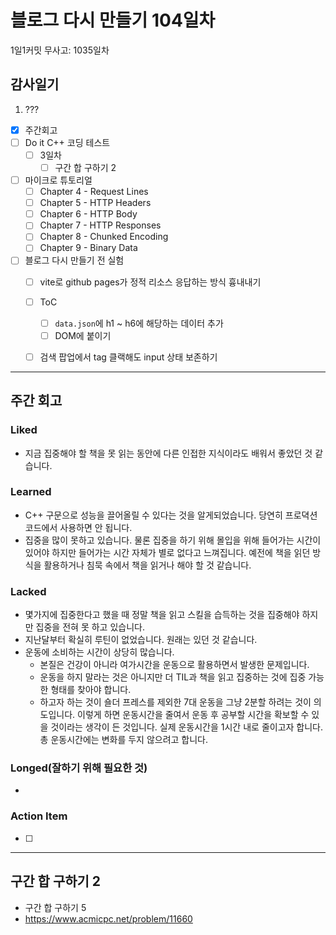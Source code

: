 # 블로그 다시 만들기 104일차

1일1커밋 무사고: 1035일차

## 감사일기

1. ???

- [x] 주간회고
- [ ] Do it C++ 코딩 테스트
  - [ ] 3일차
    - [ ] 구간 합 구하기 2
- [ ] 마이크로 튜토리얼
  - [ ] Chapter 4 - Request Lines
  - [ ] Chapter 5 - HTTP Headers
  - [ ] Chapter 6 - HTTP Body
  - [ ] Chapter 7 - HTTP Responses
  - [ ] Chapter 8 - Chunked Encoding
  - [ ] Chapter 9 - Binary Data
- [ ] 블로그 다시 만들기 전 실험
  - [ ] vite로 github pages가 정적 리소스 응답하는 방식 흉내내기
  - [ ] ToC
    - [ ] `data.json`에 h1 ~ h6에 해당하는 데이터 추가
    - [ ] DOM에 붙이기
  - [ ] 검색 팝업에서 tag 클랙해도 input 상태 보존하기


---

## 주간 회고

### Liked

- 지금 집중해야 할 책을 못 읽는 동안에 다른 인접한 지식이라도 배워서 좋았던 것 같습니다.

### Learned

- C++ 구문으로 성능을 끌어올릴 수 있다는 것을 알게되었습니다. 당연히 프로뎍션 코드에서 사용하면 안 됩니다.
- 집중을 많이 못하고 있습니다. 물론 집중을 하기 위해 몰입을 위해 들어가는 시간이 있어야 하지만 들어가는 시간 자체가 별로 없다고 느껴집니다. 예전에 책을 읽던 방식을 활용하거나 침묵 속에서 책을 읽거나 해야 할 것 같습니다.

### Lacked

- 몇가지에 집중한다고 했을 때 정말 책을 읽고 스킬을 습득하는 것을 집중해야 하지만 집중을 전혀 못 하고 있습니다.
- 지난달부터 확실히 루틴이 없었습니다. 원래는 있던 것 같습니다.
- 운동에 소비하는 시간이 상당히 많습니다.
  - 본질은 건강이 아니라 여가시간을 운동으로 활용하면서 발생한 문제입니다.
  - 운동을 하지 말라는 것은 아니지만 더 TIL과 책을 읽고 집중하는 것에 집중 가능한 형태를 찾아야 합니다.
  - 하고자 하는 것이 숄더 프레스를 제외한 7대 운동을 그냥 2분할 하려는 것이 의도입니다. 이렇게 하면 운동시간을 줄여서 운동 후 공부할 시간을 확보할 수 있을 것이라는 생각이 든 것입니다. 실제 운동시간을 1시간 내로 줄이고자 합니다. 총 운동시간에는 변화를 두지 않으려고 합니다.

### Longed(잘하기 위해 필요한 것)

-

### Action Item

- [ ]

---

## 구간 합 구하기 2

- 구간 합 구하기 5
- https://www.acmicpc.net/problem/11660

